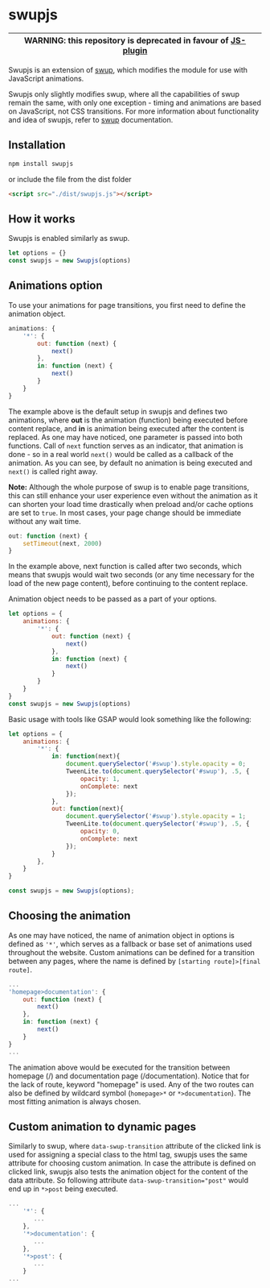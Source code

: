# swupjs

| WARNING: this repository is deprecated in favour of [JS-plugin](https://swup.js.org/plugins/js-plugin) |
| --- |

Swupjs is an extension of [swup](https://github.com/gmrchk/swup), which modifies the module for use with JavaScript animations.

Swupjs only slightly modifies swup, where all the capabilities of swup remain the same, with only one exception - timing and animations are based on JavaScript, not CSS transitions. 
For more information about functionality and idea of swupjs, refer to [swup](https://github.com/gmrchk/swup) documentation.

## Installation
```bash
npm install swupjs
```

or include the file from the dist folder

```html
<script src="./dist/swupjs.js"></script>
```

## How it works
Swupjs is enabled similarly as swup.
```javascript
let options = {}
const swupjs = new Swupjs(options)
```

## Animations option
To use your animations for page transitions, you first need to define the animation object.

```javascript
animations: {
    '*': {
        out: function (next) {
            next()
        },
        in: function (next) {
            next()
        }
    }
}
```

The example above is the default setup in swupjs and defines two animations, where **out** is the animation (function) being executed before content replace, and **in** is animation being executed after the content is replaced.
As one may have noticed, one parameter is passed into both functions.
Call of `next` function serves as an indicator, that animation is done - so in a real world `next()` would be called as a callback of the animation.
As you can see, by default no animation is being executed and `next()` is called right away. 

**Note:** Although the whole purpose of swup is to enable page transitions, this can still enhance your user experience even without the animation as it can shorten your load time drastically when preload and/or cache options are set to `true`. In most cases, your page change should be immediate without any wait time.

```javascript
out: function (next) {
    setTimeout(next, 2000)
}
```
In the example above, next function is called after two seconds, which means that swupjs would wait two seconds (or any time necessary for the load of the new page content), before continuing to the content replace.

Animation object needs to be passed as a part of your options.

```javascript
let options = {
    animations: {
        '*': {
            out: function (next) {
                next()
            },
            in: function (next) {
                next()
            }
        }
    }
}
const swupjs = new Swupjs(options)
```

Basic usage with tools like GSAP would look something like the following:
```javascript
let options = {
    animations: {
        '*': {
            in: function(next){
                document.querySelector('#swup').style.opacity = 0;
                TweenLite.to(document.querySelector('#swup'), .5, {
                    opacity: 1,
                    onComplete: next
                });
            },
            out: function(next){
                document.querySelector('#swup').style.opacity = 1;
                TweenLite.to(document.querySelector('#swup'), .5, {
                    opacity: 0,
                    onComplete: next
                });
            }
        },
    }
}

const swupjs = new Swupjs(options);
```


## Choosing the animation 
As one may have noticed, the name of animation object in options is defined as `'*'`, which serves as a fallback or base set of animations used throughout the website. 
Custom animations can be defined for a transition between any pages, where the name is defined by `[starting route]>[final route]`. 

```javascript
...
'homepage>documentation': {
    out: function (next) {
        next()
    },
    in: function (next) {
        next()
    }
}
...
```

The animation above would be executed for the transition between homepage (/) and documentation page (/documentation).
Notice that for the lack of route, keyword "homepage" is used.
Any of the two routes can also be defined by wildcard symbol (`homepage>*` or `*>documentation`). 
The most fitting animation is always chosen. 

## Custom animation to dynamic pages
Similarly to swup, where `data-swup-transition` attribute of the clicked link is used for assigning a special class to the html tag, swupjs uses the same attribute for choosing custom animation.
In case the attribute is defined on clicked link, swupjs also tests the animation object for the content of the data attribute.
So following attribute `data-swup-transition="post"` would end up in `*>post` being executed.

```javascript
...
    '*': {
       ...
    },
    '*>documentation': {
       ...
    },
    '*>post': {
       ...
    }
...
```



